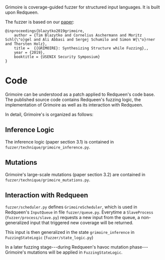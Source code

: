 Grimoire is coverage-guided fuzzer for structured input languages. It is built upon Redqueen. 

 The fuzzer is based on our [paper](https://www.usenix.org/system/files/sec19-blazytko.pdf):

```
@inproceedings{blazytko2019grimoire,
    author = {Tim Blazytko and Cornelius Aschermann and Moritz Schl{\"o}gel and Ali Abbasi and Sergej Schumilo and Simon W{\"o}rner and Thorsten Holz},
    title =  {{GRIMOIRE}: Synthesizing Structure while Fuzzing},,
    year = {2019},
    booktitle = {USENIX Security Symposium} 
}
```

# Code

Grimoire can be understood as a patch applied to Redqueen's code base.  The published source code contains Redqueen's fuzzing logic, the implementation of
Grimoire as well as its interaction with Redqueen.

In detail, Grimoire's is organized as follows:

## Inference Logic

The inference logic (paper section 3.1) is contained in `fuzzer/technique/grimoire_inference.py`.

## Mutations

Grimoire's large-scale mutations (paper section 3.2)  are contained in `fuzzer/technique/grimoire_mutations.py`.

## Interaction with Redqueen

`fuzzer/scheduler.py` defines `GrimoireScheduler`, which is used in Redqueen's `InputQueue` in file `fuzzer/queue.py`. Everytime a `SlaveProcess` (`fuzzer/process/slave.py`) requests a new input from the queue, a non-generalized input that triggered new coverage will be returned.

This input is then generalized in the state `grimoire_inference` in `FuzzingStateLogic` (`fuzzer/state_logic.py`)


In a later fuzzing stage---during Redqueen's havoc mutation phase---Grimoire's mutations will be applied in `FuzzingStateLogic`.